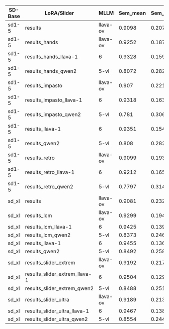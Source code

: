 | SD-Base | LoRA/Slider | MLLM | Sem_mean | Sem_std | Rel_mean | Rel_std | Style_mean | Style_std | Obj_mean | Obj_std | Attr_mean | Attr_std | count |
| --- | --- | --- | --- | --- | --- | --- | --- | --- | --- | --- | --- | --- | --- |
| sd1-5 | results | llava-ov | 0.9098 | 0.2072 | 0.7349 | 0.2896 | 0.6022 | 0.0246 | 2.9651 | 1.7953 | 9.5926 | 5.2474 | 459 |
| sd1-5 | results_hands | llava-ov | 0.9252 | 0.1876 | 0.751 | 0.2899 | 0.5987 | 0.0276 | 2.8496 | 1.7698 | 9.7034 | 5.7199 | 472 |
| sd1-5 | results_hands_llava-1 | 6 | 0.9328 | 0.1595 | 0.7326 | 0.2662 | 0.6803 | 0.1493 | 3.1805 | 1.9695 | 10.3241 | 6.5149 | 543 |
| sd1-5 | results_hands_qwen2 | 5-vl | 0.8072 | 0.2826 | 0.6158 | 0.3625 | 0.6043 | 0.0478 | 2.9568 | 1.8478 | 7.2667 | 3.4523 | 555 |
| sd1-5 | results_impasto | llava-ov | 0.907 | 0.2217 | 0.7264 | 0.3029 | 0.6009 | 0.0189 | 2.6592 | 1.7473 | 8.5768 | 4.5813 | 449 |
| sd1-5 | results_impasto_llava-1 | 6 | 0.9318 | 0.1633 | 0.7222 | 0.2719 | 0.6838 | 0.1581 | 2.902 | 1.8893 | 9.7241 | 6.524 | 551 |
| sd1-5 | results_impasto_qwen2 | 5-vl | 0.781 | 0.3068 | 0.5997 | 0.3553 | 0.6039 | 0.0499 | 2.7209 | 1.6514 | 6.5259 | 2.9665 | 559 |
| sd1-5 | results_llava-1 | 6 | 0.9351 | 0.1547 | 0.7298 | 0.2788 | 0.6839 | 0.1651 | 3.1744 | 2.0448 | 10.5028 | 7.0596 | 539 |
| sd1-5 | results_qwen2 | 5-vl | 0.808 | 0.2827 | 0.6095 | 0.3541 | 0.6061 | 0.054 | 2.9315 | 1.9197 | 7.2216 | 3.6386 | 555 |
| sd1-5 | results_retro | llava-ov | 0.9099 | 0.1935 | 0.7276 | 0.2934 | 0.6 | 0.0 | 2.9234 | 1.917 | 9.534 | 5.5569 | 470 |
| sd1-5 | results_retro_llava-1 | 6 | 0.9212 | 0.1655 | 0.7384 | 0.2679 | 0.6874 | 0.1653 | 3.0926 | 1.93 | 9.9759 | 5.7498 | 540 |
| sd1-5 | results_retro_qwen2 | 5-vl | 0.7797 | 0.3149 | 0.6042 | 0.358 | 0.6043 | 0.0429 | 2.8143 | 1.7002 | 6.8286 | 2.9627 | 560 |
| sd_xl | results | llava-ov | 0.9081 | 0.2324 | 0.7692 | 0.2881 | 0.6063 | 0.0464 | 3.137 | 1.9142 | 10.5577 | 5.8145 | 511 |
| sd_xl | results_lcm | llava-ov | 0.9299 | 0.1947 | 0.7369 | 0.3051 | 0.6017 | 0.026 | 3.1649 | 2.0122 | 10.5137 | 6.5062 | 473 |
| sd_xl | results_lcm_llava-1 | 6 | 0.9425 | 0.1391 | 0.7378 | 0.2753 | 0.6918 | 0.153 | 3.3446 | 2.1898 | 11.0281 | 6.7492 | 534 |
| sd_xl | results_lcm_qwen2 | 5-vl | 0.8373 | 0.2467 | 0.6082 | 0.3635 | 0.605 | 0.0545 | 3.0089 | 1.8601 | 7.656 | 3.4601 | 561 |
| sd_xl | results_llava-1 | 6 | 0.9455 | 0.136 | 0.7526 | 0.2682 | 0.6955 | 0.1668 | 3.2342 | 1.8726 | 10.9721 | 6.7398 | 538 |
| sd_xl | results_qwen2 | 5-vl | 0.8492 | 0.2586 | 0.6374 | 0.3502 | 0.6082 | 0.0535 | 3.0911 | 1.933 | 8.0946 | 4.0537 | 560 |
| sd_xl | results_slider_extrem | llava-ov | 0.9192 | 0.2176 | 0.7939 | 0.2833 | 0.6052 | 0.0405 | 3.1786 | 1.9385 | 10.5794 | 5.9583 | 504 |
| sd_xl | results_slider_extrem_llava-1 | 6 | 0.9504 | 0.129 | 0.7531 | 0.2695 | 0.6987 | 0.1733 | 3.4023 | 2.1626 | 11.5389 | 9.0419 | 527 |
| sd_xl | results_slider_extrem_qwen2 | 5-vl | 0.8488 | 0.2517 | 0.6345 | 0.3581 | 0.6097 | 0.052 | 3.043 | 1.8574 | 7.9337 | 3.8303 | 558 |
| sd_xl | results_slider_ultra | llava-ov | 0.9189 | 0.2138 | 0.7685 | 0.2843 | 0.6032 | 0.0332 | 3.125 | 1.8264 | 10.4504 | 5.5268 | 504 |
| sd_xl | results_slider_ultra_llava-1 | 6 | 0.9467 | 0.1388 | 0.748 | 0.2657 | 0.6883 | 0.1396 | 3.3778 | 2.1227 | 11.6109 | 9.2122 | 532 |
| sd_xl | results_slider_ultra_qwen2 | 5-vl | 0.8554 | 0.2449 | 0.644 | 0.3564 | 0.6082 | 0.0494 | 3.0215 | 1.7314 | 8.0751 | 3.907 | 559 |